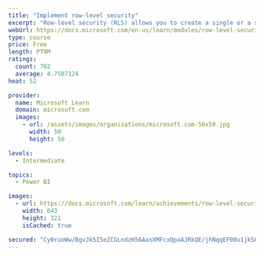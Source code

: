 ```yaml
---
title: "Implement row-level security"
excerpt: "Row-level security (RLS) allows you to create a single or a set of reports that targets data for a specific user. In this module, you will learn how to implement RLS by using either a static or dynamic method and how Microsoft Power BI simplifies testing RLS in Power BI Desktop and Power BI service."
webUrl: https://docs.microsoft.com/en-us/learn/modules/row-level-security-power-bi/
type: course
price: Free
length: PT9M
ratings:
  count: 702
  average: 4.7507124
heat: 52

provider:
  name: Microsoft Learn
  domain: microsoft.com
  images:
    - url: /assets/images/organizations/microsoft.com-50x50.jpg
      width: 50
      height: 50

levels:
  - Intermediate

topics:
  - Power BI

images:
  - url: https://docs.microsoft.com/learn/achievements/row-level-security-power-bi-social.png
    width: 643
    height: 321
    isCached: true

secured: "Cy0ruoWw/BgvJk5I5eZCGLndzH56AasXMFcxQpxAJRkQE/jhNqqEF00u1jkS0Ir1ajmnpyO7vxAKHTyZ7VLfx4RtjZUzHBtHtGc6g623qfN4G7kFXs6awB1n1ri98ks4lEl9giTGELUl1PFSowpcmwS9cLw1hC12UAZWcF6htCZ6v2M2oNNYjq5lj41R9xtCFyO89ef7wWZVzGH4wOuLaPMczxyTTgHL2Mokdrlhm+mcPQqJ7Xw0Cc93i7guUEa1Rw5NLJjcB/2MvJy8eU+IJtKMtvuO2OQ1UyTHnx/rP36fkny6/qXvdf6eZ0mNuZmmFLAuqHygk702s9AFh/rWn5hUad/Io2lAL3FArZuNwf7CVMrIvLlouZxHnRd3WndFiudsUZAuMEpJBlB4d4ewX89SCKlvJPrLJKiZaBaG/lg=;eGt015vYhoKmLD1GboUbxA=="
---
```


